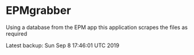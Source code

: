 # EPMgrabber
Using a database from the EPM app this application scrapes the files as required


Latest backup: Sun Sep 8 17:46:01 UTC 2019
